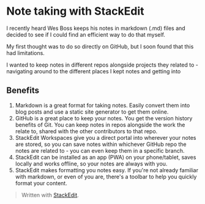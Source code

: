 # Note taking with StackEdit
I recently heard Wes Boss keeps his notes in markdown (.md) files and decided to see if I could find an efficient way to do that myself.

My first thought was to do so directly on GitHub, but I soon found that this had limitations. 

I wanted to keep notes in different repos alongside projects they related to - navigating around to the different places I kept notes and getting into

## Benefits

1. Markdown is a great format for taking notes. Easily convert them into blog posts and use a static site generator to get them online.
2. GitHub is a great place to keep your notes. You get the version history benefits of Git. You can keep notes in repos alongside the work the relate to, shared with the other contributors to that repo.
3. StackEdit Workspaces give you a direct portal into wherever your notes are stored, so you can save notes within whichever GitHub repo the notes are related to - you can even keep them in a specific branch. 
4. StackEdit can be installed as an app (PWA) on your phone/tablet, saves locally and works offline, so your notes are always with you.
5. StackEdit makes formatting you notes easy. If you're not already familiar with markdown, or even of you are, there's a toolbar to help you quickly format your content.




> Written with [StackEdit](https://stackedit.io/).
<!--stackedit_data:
eyJoaXN0b3J5IjpbMTg0MzIxODAyMCwtMjA0NDczMzIyXX0=
-->